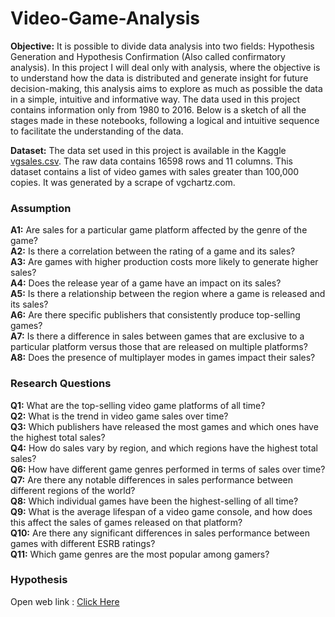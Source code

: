 # Video-Game-Analysis

**Objective:** It is possible to divide data analysis into two fields: Hypothesis Generation and Hypothesis Confirmation (Also called confirmatory analysis). In this project I will deal only with analysis, where the objective is to understand how the data is distributed and generate insight for future decision-making, this analysis aims to explore as much as possible the data in a simple, intuitive and informative way. The data used in this project contains information only from 1980 to 2016. Below is a sketch of all the stages made in these notebooks, following a logical and intuitive sequence to facilitate the understanding of the data.

**Dataset:** The data set used in this project is available in the Kaggle [vgsales.csv](https://www.kaggle.com/datasets/gregorut/videogamesales). The raw data contains 16598 rows and 11 columns. This dataset contains a list of video games with sales greater than 100,000 copies. It was generated by a scrape of vgchartz.com.

### Assumption
**A1:** Are sales for a particular game platform affected by the genre of the game? <br/>
**A2:** Is there a correlation between the rating of a game and its sales? <br/>
**A3:** Are games with higher production costs more likely to generate higher sales? <br/>
**A4:** Does the release year of a game have an impact on its sales? <br/>
**A5:** Is there a relationship between the region where a game is released and its sales?<br/>
**A6:** Are there specific publishers that consistently produce top-selling games?<br/>
**A7:** Is there a difference in sales between games that are exclusive to a particular platform versus those that are released on multiple platforms?<br/>
**A8:** Does the presence of multiplayer modes in games impact their sales?<br/>

### Research Questions
**Q1:** What are the top-selling video game platforms of all time?<br/>
**Q2:** What is the trend in video game sales over time?<br/>
**Q3:** Which publishers have released the most games and which ones have the highest total sales?<br/>
**Q4:** How do sales vary by region, and which regions have the highest total sales?<br/>
**Q6:** How have different game genres performed in terms of sales over time?<br/>
**Q7:** Are there any notable differences in sales performance between different regions of the world?<br/>
**Q8:** Which individual games have been the highest-selling of all time?<br/>
**Q9:** What is the average lifespan of a video game console, and how does this affect the sales of games released on that platform?<br/>
**Q10:** Are there any significant differences in sales performance between games with different ESRB ratings?<br/>
**Q11:** Which game genres are the most popular among gamers?<br/>
### Hypothesis
Open web link : [Click Here](https://uqbaahmad.github.io/Video-Game-Analysis/)
